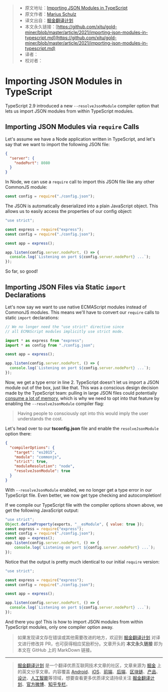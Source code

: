 > * 原文地址：[Importing JSON Modules in TypeScript](https://mariusschulz.com/blog/importing-json-modules-in-typescript)
> * 原文作者：[Marius Schulz](https://mariusschulz.com/)
> * 译文出自：[掘金翻译计划](https://github.com/xitu/gold-miner)
> * 本文永久链接：[https://github.com/xitu/gold-miner/blob/master/article/2021/importing-json-modules-in-typescript.md](https://github.com/xitu/gold-miner/blob/master/article/2021/importing-json-modules-in-typescript.md)
> * 译者：
> * 校对者：

# Importing JSON Modules in TypeScript

TypeScript 2.9 introduced a new `--resolveJsonModule` compiler option that lets us import JSON modules from within TypeScript modules.

## Importing JSON Modules via `require` Calls

Let's assume we have a Node application written in TypeScript, and let's say that we want to import the following JSON file:

```json
{
  "server": {
    "nodePort": 8080
  }
}
```

In Node, we can use a `require` call to import this JSON file like any other CommonJS module:

```js
const config = require("./config.json");
```

The JSON is automatically deserialized into a plain JavaScript object. This allows us to easily access the properties of our config object:

```js
"use strict";

const express = require("express");
const config = require("./config.json");

const app = express();

app.listen(config.server.nodePort, () => {
  console.log(`Listening on port ${config.server.nodePort} ...`);
});
```

So far, so good!

## Importing JSON Files via Static `import` Declarations

Let's now say we want to use native ECMAScript modules instead of CommonJS modules. This means we'll have to convert our `require` calls to static `import` declarations:

```js
// We no longer need the "use strict" directive since
// all ECMAScript modules implicitly use strict mode.

import * as express from "express";
import * as config from "./config.json";

const app = express();

app.listen(config.server.nodePort, () => {
  console.log(`Listening on port ${config.server.nodePort} ...`);
});
```

Now, we get a type error in line 2. TypeScript doesn't let us import a JSON module out of the box, just like that. This was a conscious design decision made by the TypeScript team: pulling in large JSON files could potentially [consume a lot of memory](https://github.com/Microsoft/TypeScript/pull/22167#issuecomment-385479553), which is why we need to opt into that feature by enabling the `--resolveJsonModule` compiler flag:

> Having people to consciously opt into this would imply the user understands the cost.

Let's head over to our **tsconfig.json** file and enable the `resolveJsonModule` option there:

```json
{
  "compilerOptions": {
    "target": "es2015",
    "module": "commonjs",
    "strict": true,
    "moduleResolution": "node",
    "resolveJsonModule": true
  }
}
```

With `--resolveJsonModule` enabled, we no longer get a type error in our TypeScript file. Even better, we now get type checking and autocompletion!

If we compile our TypeScript file with the compiler options shown above, we get the following JavaScript output:

```js
"use strict";
Object.defineProperty(exports, "__esModule", { value: true });
const express = require("express");
const config = require("./config.json");
const app = express();
app.listen(config.server.nodePort, () => {
    console.log(`Listening on port ${config.server.nodePort} ...`);
});
```

Notice that the output is pretty much identical to our initial `require` version:

```js
"use strict";

const express = require("express");
const config = require("./config.json");

const app = express();

app.listen(config.server.nodePort, () => {
  console.log(`Listening on port ${config.server.nodePort} ...`);
});
```

And there you go! This is how to import JSON modules from within TypeScript modules, only one compiler option away.

> 如果发现译文存在错误或其他需要改进的地方，欢迎到 [掘金翻译计划](https://github.com/xitu/gold-miner) 对译文进行修改并 PR，也可获得相应奖励积分。文章开头的 **本文永久链接** 即为本文在 GitHub 上的 MarkDown 链接。

---

> [掘金翻译计划](https://github.com/xitu/gold-miner) 是一个翻译优质互联网技术文章的社区，文章来源为 [掘金](https://juejin.im) 上的英文分享文章。内容覆盖 [Android](https://github.com/xitu/gold-miner#android)、[iOS](https://github.com/xitu/gold-miner#ios)、[前端](https://github.com/xitu/gold-miner#前端)、[后端](https://github.com/xitu/gold-miner#后端)、[区块链](https://github.com/xitu/gold-miner#区块链)、[产品](https://github.com/xitu/gold-miner#产品)、[设计](https://github.com/xitu/gold-miner#设计)、[人工智能](https://github.com/xitu/gold-miner#人工智能)等领域，想要查看更多优质译文请持续关注 [掘金翻译计划](https://github.com/xitu/gold-miner)、[官方微博](http://weibo.com/juejinfanyi)、[知乎专栏](https://zhuanlan.zhihu.com/juejinfanyi)。
